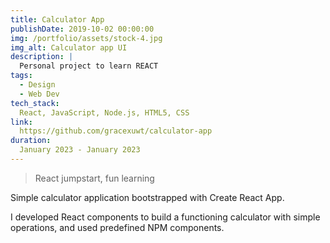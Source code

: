 ```yaml
---
title: Calculator App
publishDate: 2019-10-02 00:00:00
img: /portfolio/assets/stock-4.jpg
img_alt: Calculator app UI
description: |
  Personal project to learn REACT
tags:
  - Design
  - Web Dev
tech_stack:
  React, JavaScript, Node.js, HTML5, CSS
link:
  https://github.com/gracexuwt/calculator-app
duration:
  January 2023 - January 2023
---
```


> React jumpstart, fun learning

Simple calculator application bootstrapped with Create React App.
	
I developed React components to build a functioning calculator with simple operations, and used predefined NPM components.

